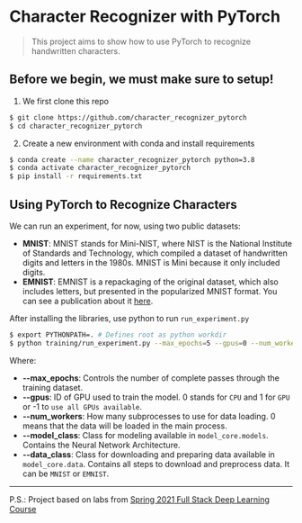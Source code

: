 # Character Recognizer with PyTorch
> This project aims to show how to use PyTorch to recognize handwritten characters.

## Before we begin, we must make sure to setup!
1. We first clone this repo
```bash
$ git clone https://github.com/character_recognizer_pytorch
$ cd character_recognizer_pytorch
```

2. Create a new environment with conda and install requirements
```bash
$ conda create --name character_recognizer_pytorch python=3.8
$ conda activate character_recognizer_pytorch
$ pip install -r requirements.txt
```


## Using PyTorch to Recognize Characters
We can run an experiment, for now, using two public datasets:
- **MNIST**: MNIST stands for Mini-NIST, where NIST is the National Institute of Standards and Technology, which compiled a dataset of handwritten digits and letters in the 1980s. MNIST is Mini because it only included digits.
- **EMNIST**: EMNIST is a repackaging of the original dataset, which also includes letters, but presented in the popularized MNIST format. You can see a publication about it [here](https://www.paperswithcode.com/paper/emnist-an-extension-of-mnist-to-handwritten).

After installing the libraries, use python to run `run_experiment.py`
```bash
$ export PYTHONPATH=. # Defines root as python workdir
$ python training/run_experiment.py --max_epochs=5 --gpus=0 --num_workers=20 --model_class=MLP --data_class=MNIST
```
Where:
- **--max_epochs**: Controls the number of complete passes through the training dataset.
- **--gpus**: ID of GPU used to train the model. 0 stands for `CPU` and 1 for `GPU` or -1 to `use all GPUs available`.
- **--num_workers**: How many subprocesses to use for data loading. 0 means that the data will be loaded in the main process.
- **--model_class**: Class for modeling available in `model_core.models`. Contains the Neural Network Architecture.
- **--data_class**: Class for downloading and preparing data available in `model_core.data`. Contains all steps to download and preprocess data. It can be `MNIST` or `EMNIST`.

---
P.S.: Project based on labs from [Spring 2021 Full Stack Deep Learning Course](https://www.fullstackdeeplearning.com/)
